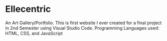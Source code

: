 # Ellecentric
An Art Gallery/Portfolio. This is first website I ever created for a final project in 2nd Semester using Visual Studio Code. Programming Languages used: HTML, CSS, and JavaScript
